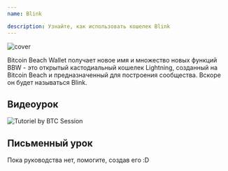 ```yaml
---
name: Blink

description: Узнайте, как использовать кошелек Blink
---
```


![cover](assets/cover.webp)

Bitcoin Beach Wallet получает новое имя и множество новых функций
BBW - это открытый кастодиальный кошелек Lightning, созданный на Bitcoin Beach и предназначенный для построения сообщества. Вскоре он будет называться Blink.

## Видеоурок

![Tutoriel by BTC Session](https://youtu.be/q3QwxCd1EZE)

## Письменный урок

Пока руководства нет, помогите, создав его :D